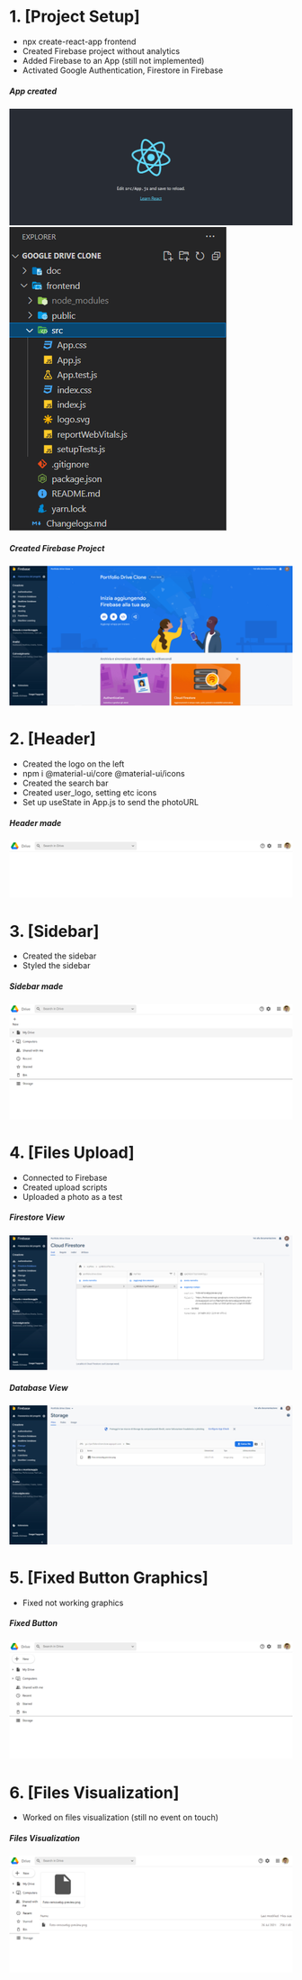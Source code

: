 # 1. [Project Setup]

- npx create-react-app frontend
- Created Firebase project without analytics
- Added Firebase to an App (still not implemented)
- Activated Google Authentication, Firestore in Firebase

##### _App created_

![App created 1/2](/doc/photos/1_1_1.PNG)<br/>
![App created 2/2](/doc/photos/1_1_2.PNG)<br/>

##### _Created Firebase Project_

![App created 1/2](/doc/photos/1_2.PNG)<br/>

# 2. [Header]

- Created the logo on the left
- npm i @material-ui/core @material-ui/icons
- Created the search bar
- Created user_logo, setting etc icons
- Set up useState in App.js to send the photoURL

##### _Header made_

![Header made](/doc/photos/2.PNG)<br/>

# 3. [Sidebar]

- Created the sidebar
- Styled the sidebar

##### _Sidebar made_

![Sidebar made](/doc/photos/3.PNG)<br/>

# 4. [Files Upload]

- Connected to Firebase
- Created upload scripts
- Uploaded a photo as a test

##### _Firestore View_

![Firestore View](/doc/photos/4_1.PNG)<br/>

##### _Database View_

![Database View](/doc/photos/4_2.PNG)<br/>

# 5. [Fixed Button Graphics]

- Fixed not working graphics

##### _Fixed Button_

![Firestore View](/doc/photos/5.PNG)<br/>

# 6. [Files Visualization]

- Worked on files visualization (still no event on touch)

##### _Files Visualization_

![Files Visualization](/doc/photos/6.PNG)<br/>
